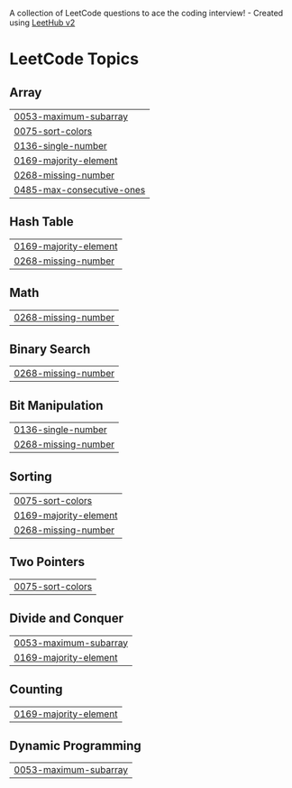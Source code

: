 A collection of LeetCode questions to ace the coding interview! - Created using [LeetHub v2](https://github.com/arunbhardwaj/LeetHub-2.0)
<!---LeetCode Topics Start-->
# LeetCode Topics
## Array
|  |
| ------- |
| [0053-maximum-subarray](https://github.com/Khushi-b08/leetcode/tree/master/0053-maximum-subarray) |
| [0075-sort-colors](https://github.com/Khushi-b08/leetcode/tree/master/0075-sort-colors) |
| [0136-single-number](https://github.com/Khushi-b08/leetcode/tree/master/0136-single-number) |
| [0169-majority-element](https://github.com/Khushi-b08/leetcode/tree/master/0169-majority-element) |
| [0268-missing-number](https://github.com/Khushi-b08/leetcode/tree/master/0268-missing-number) |
| [0485-max-consecutive-ones](https://github.com/Khushi-b08/leetcode/tree/master/0485-max-consecutive-ones) |
## Hash Table
|  |
| ------- |
| [0169-majority-element](https://github.com/Khushi-b08/leetcode/tree/master/0169-majority-element) |
| [0268-missing-number](https://github.com/Khushi-b08/leetcode/tree/master/0268-missing-number) |
## Math
|  |
| ------- |
| [0268-missing-number](https://github.com/Khushi-b08/leetcode/tree/master/0268-missing-number) |
## Binary Search
|  |
| ------- |
| [0268-missing-number](https://github.com/Khushi-b08/leetcode/tree/master/0268-missing-number) |
## Bit Manipulation
|  |
| ------- |
| [0136-single-number](https://github.com/Khushi-b08/leetcode/tree/master/0136-single-number) |
| [0268-missing-number](https://github.com/Khushi-b08/leetcode/tree/master/0268-missing-number) |
## Sorting
|  |
| ------- |
| [0075-sort-colors](https://github.com/Khushi-b08/leetcode/tree/master/0075-sort-colors) |
| [0169-majority-element](https://github.com/Khushi-b08/leetcode/tree/master/0169-majority-element) |
| [0268-missing-number](https://github.com/Khushi-b08/leetcode/tree/master/0268-missing-number) |
## Two Pointers
|  |
| ------- |
| [0075-sort-colors](https://github.com/Khushi-b08/leetcode/tree/master/0075-sort-colors) |
## Divide and Conquer
|  |
| ------- |
| [0053-maximum-subarray](https://github.com/Khushi-b08/leetcode/tree/master/0053-maximum-subarray) |
| [0169-majority-element](https://github.com/Khushi-b08/leetcode/tree/master/0169-majority-element) |
## Counting
|  |
| ------- |
| [0169-majority-element](https://github.com/Khushi-b08/leetcode/tree/master/0169-majority-element) |
## Dynamic Programming
|  |
| ------- |
| [0053-maximum-subarray](https://github.com/Khushi-b08/leetcode/tree/master/0053-maximum-subarray) |
<!---LeetCode Topics End-->